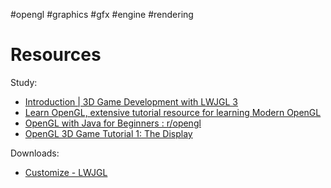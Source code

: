 #opengl #graphics #gfx #engine #rendering 
# Resources
Study: 
- [Introduction | 3D Game Development with LWJGL 3](https://ahbejarano.gitbook.io/lwjglgamedev)
- [Learn OpenGL, extensive tutorial resource for learning Modern OpenGL](https://learnopengl.com/)
- [OpenGL with Java for Beginners : r/opengl](https://www.reddit.com/r/opengl/comments/1i1wrkx/opengl_with_java_for_beginners/) 
- [OpenGL 3D Game Tutorial 1: The Display](https://www.youtube.com/watch?v=VS8wlS9hF8E&list=PLRIWtICgwaX0u7Rf9zkZhLoLuZVfUksDP)

Downloads:
- [Customize - LWJGL](https://www.lwjgl.org/customize)

